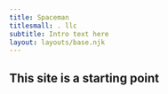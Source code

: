 ```yaml
---
title: Spaceman
titlesmall: . llc
subtitle: Intro text here
layout: layouts/base.njk
---
```



## This site is a starting point



